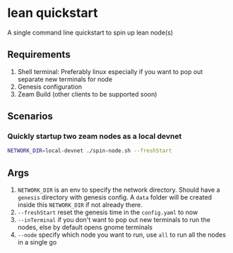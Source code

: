 # lean quickstart

A single command line quickstart to spin up lean node(s)

## Requirements

1. Shell terminal: Preferably linux especially if you want to pop out separate new terminals for node
2. Genesis configuration
3. Zeam Build (other clients to be supported soon)

## Scenarios

### Quickly startup two zeam nodes as a local devnet

```sh
NETWORK_DIR=local-devnet ./spin-node.sh --freshStart
```
  
## Args

1. `NETWORK_DIR` is an env to specify the network directory. Should have a `genesis` directory with genesis config. A `data` folder will be created inside this `NETWORK_DIR` if not already there.
2. `--freshStart` reset the genesis time in the `config.yaml` to now
3. `--inTerminal` if you don't want to pop out new terminals to run the nodes, else by default opens gnome terminals
4. `--node` specify which node you want to run, use `all` to run all the nodes in a single go